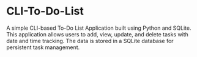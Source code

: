 # CLI-To-Do-List
A simple CLI-based To-Do List Application built using Python and SQLite. This application allows users to add, view, update, and delete tasks with date and time tracking. The data is stored in a SQLite database for persistent task management.
